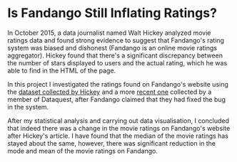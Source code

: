 # Is Fandango Still Inflating Ratings?
In October 2015, a data journalist named Walt Hickey analyzed movie ratings data and found strong evidence to suggest that Fandango's rating system was biased and dishonest (Fandango is an online movie ratings aggregator).
Hickey found that there's a significant discrepancy between the number of stars displayed to users and the actual rating, which he was able to find in the HTML of the page.

In this project I investigated the ratings found on Fandango's website using the [dataset collected by Hickey](https://github.com/fivethirtyeight/data/tree/master/fandango) and a more [recent one](https://github.com/mircealex/Movie_ratings_2016_17) collected by a member of Dataquest, after Fandango claimed that they had fixed the bug in the system.

After my statistical analysis and carrying out data visualisation, I concluded that indeed there was a change in the movie ratings on Fandango's website after Hickey's article. I have found that the median of the movie ratings has stayed about the same, however, there was significant reduction in the mode and mean of the movie ratings on Fandango.
